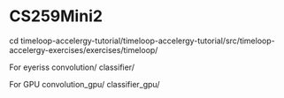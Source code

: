 # CS259Mini2
cd timeloop-accelergy-tutorial/timeloop-accelergy-tutorial/src/timeloop-accelergy-exercises/exercises/timeloop/

For eyeriss
convolution/
classifier/

For GPU 
convolution_gpu/
classifier_gpu/
